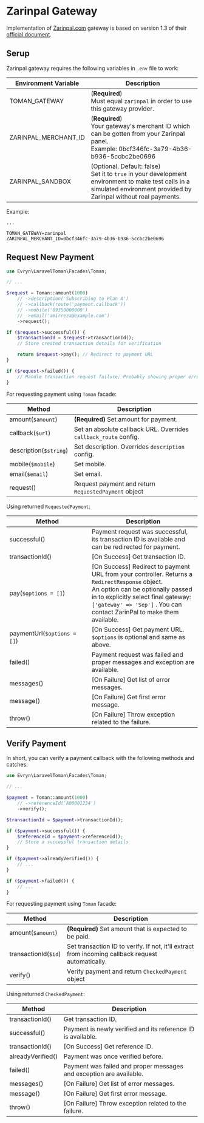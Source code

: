 # Zarinpal Gateway

Implementation of [Zarinpal.com](https://www.zarinpal.com) gateway is based on version 1.3 of their [official document](https://github.com/ZarinPal-Lab/Documentation-PaymentGateway/).

## Serup

Zarinpal gateway requires the following variables in `.env` file to work:

| Environment Variable 	| Description                                                                                                                                                                                                                                        	|
|----------------------	|----------------------------------------------------------------------------------------------------------------------------------------------------------------------------------------------------------------------------------------------------	|
| TOMAN_GATEWAY 	    | (**Required**)<br>Must equal `zarinpal` in order to use this gateway provider.                                                                            	|
| ZARINPAL_MERCHANT_ID 	| (**Required**)<br>Your gateway's merchant ID which can be gotten from your Zarinpal panel.<br>Example: 0bcf346fc-3a79-4b36-b936-5ccbc2be0696                                                                                                             	|
| ZARINPAL_SANDBOX     	| (Optional. Default: false)<br>Set it to `true` in your development environment to make test calls in a simulated environment provided by Zarinpal without real payments.

Example:
```dotenv
...

TOMAN_GATEWAY=zarinpal
ZARINPAL_MERCHANT_ID=0bcf346fc-3a79-4b36-b936-5ccbc2be0696
```

## Request New Payment

```php
use Evryn\LaravelToman\Facades\Toman;

// ...

$request = Toman::amount(1000)
    // ->description('Subscribing to Plan A')
    // ->callback(route('payment.callback'))
    // ->mobile('09350000000')
    // ->email('amirreza@example.com')
    ->request();

if ($request->successful()) {
    $transactionId = $request->transactionId();
    // Store created transaction details for verification

    return $request->pay(); // Redirect to payment URL
}

if ($request->failed()) {
    // Handle transaction request failure; Probably showing proper error to user.
}
```

For requesting payment using `Toman` facade:

| Method      	| Description                                                                                                                     	|
|-------------	|---------------------------------------------------------------------------------------------------------------------------------	|
| amount(`$amount`)      	| **(Required)** Set amount for payment.                                                                                                             	|
| callback(`$url`)    	| Set an absolute callback URL. Overrides `callback_route` config.                                  	|
| description(`$string`) 	| Set description. Overrides `description` config.                                                                     	|
| mobile(`$mobile`)      	| Set mobile.                                                                                                             	|
| email(`$email`)       	| Set email.                                                                                                              	|
| request()     	| Request payment and return `RequestedPayment` object                                                                              |


Using returned `RequestedPayment`:

| <div style="width:200px">Method</div>             	| Description                                                                                                                     	|
|--------------------	|---------------------------------------------------------------------------------------------------------------------------------	|
| successful()    	| Payment request was successful, its transaction ID is available and can be redirected for payment.                                                                 	|
| transactionId()      	| <span class="green"><span class="green">[On Success]</span></span> Get transaction ID.                                                                                                             	|
| pay(`$options = []`)      	| <span class="green">[On Success]</span> Redirect to payment URL from your controller. Returns a `RedirectResponse` object.<br>An option can be optionally passed in to explicitly select final gateway: `['gateway' => 'Sep']` . You can contact ZarinPal to make them available.                                                                                                            	|
| paymentUrl(`$options = []`)       	| <span class="green">[On Success]</span> Get payment URL. `$options` is optional and same as above.                                                                                                            	|
| failed() 	| Payment request was failed and proper messages and exception are available.                                                                     	|
| messages()      	| <span class="red">[On Failure]</span> Get list of error messages.                                                                                                             	|
| message()     	| <span class="red">[On Failure]</span> Get first error message. |
| throw()     	| <span class="red">[On Failure]</span> Throw exception related to the failure. |

 
 
## Verify Payment

In short, you can verify a payment callback with the following methods and catches:

```php
use Evryn\LaravelToman\Facades\Toman;

// ...

$payment = Toman::amount(1000)
    // ->referenceId('A00001234')
    ->verify();

$transactionId = $payment->transactionId();

if ($payment->successful()) {
    $referenceId = $payment->referenceId();
    // Store a successful transaction details
}

if ($payment->alreadyVerified()) {
    // ...
}

if ($payment->failed()) {
    // ...
}
```

For requesting payment using `Toman` facade:

| Method      	| Description                                                                                                                     	|
|-------------	|---------------------------------------------------------------------------------------------------------------------------------	|
| amount(`$amount`)      	| **(Required)** Set amount that is expected to be paid.                                                                                                             	|
| transactionId(`$id`)    	| Set transaction ID to verify. If not, it'll extract from incoming callback request automatically.                                  	|
| verify()     	| Verify payment and return `CheckedPayment` object                                                                              |


Using returned `CheckedPayment`:

| Method             	| Description                                                                                                                     	|
|--------------------	|---------------------------------------------------------------------------------------------------------------------------------	|
| transactionId()      	| Get transaction ID.                                                                                                             	|
| successful()    	| Payment is newly verified and its reference ID is available.                                                                 	|
| transactionId()      	| <span class="green">[On Success]</span> Get reference ID.                                                                                                             	|
| alreadyVerified()    	| Payment was once verified before.                                                                 	|
| failed() 	| Payment was failed and proper messages and exception are available.                                                                     	|
| messages()      	| <span class="red">[On Failure]</span> Get list of error messages.                                                                                                             	|
| message()     	| <span class="red">[On Failure]</span> Get first error message. |
| throw()     	| <span class="red">[On Failure]</span> Throw exception related to the failure. |
